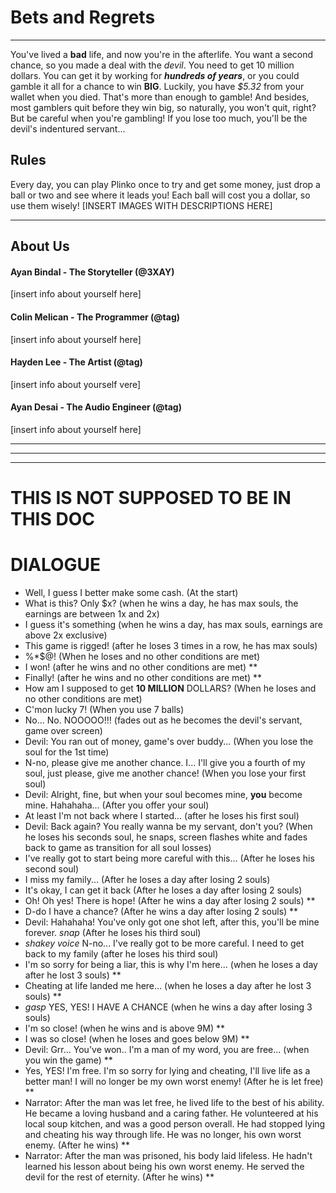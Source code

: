 # Bets and Regrets
***
You've lived a **bad** life, and now you're in the afterlife. You want a second chance, so you made a deal with the *devil*. You need to get 10 million dollars. You can get it by working for ***hundreds of years***, or you could gamble it all for a chance to win **BIG**. Luckily, you have *$5.32* from your wallet when you died. That's more than enough to gamble! And besides, most gamblers quit before they win big, so naturally, you won't quit, right? But be careful when you're gambling! If you lose too much, you'll be the devil's indentured servant...

## Rules
Every day, you can play Plinko once to try and get some money, just drop a ball or two and see where it leads you! Each ball will cost you a dollar, so use them wisely! [INSERT IMAGES WITH DESCRIPTIONS HERE]

***
## About Us

#### Ayan Bindal - The Storyteller (@3XAY)
[insert info about yourself here]

#### Colin Melican - The Programmer (@tag)
[insert info about yourself here]

#### Hayden Lee - The Artist (@tag)
[insert info about yourself vere]

#### Ayan Desai - The Audio Engineer (@tag)
[insert info about yourself here]

***
***
***
# THIS IS NOT SUPPOSED TO BE IN THIS DOC
# DIALOGUE

- Well, I guess I better make some cash. (At the start)
- What is this? Only $x? (when he wins a day, he has max souls, the earnings are between 1x and 2x)
- I guess it's something (when he wins a day, has max souls, earnings are above 2x exclusive)
- This game is rigged! (after he loses 3 times in a row, he has max souls)
- %*$@! (When he loses and no other conditions are met)
 - I won! (after he wins and no other conditions are met) **
 - Finally! (after he wins and no other conditions are met) **
- How am I supposed to get **10 MILLION** DOLLARS? (When he loses and no other conditions are met)
- C'mon lucky 7! (When you use 7 balls)
- No... No. NOOOOO!!! (fades out as he becomes the devil's servant, game over screen)
- Devil: You ran out of money, game's over buddy... (When you lose the soul for the 1st time)
- N-no, please give me another chance. I... I'll give you a fourth of my soul, just please, give me another chance! (When you lose your first soul)
- Devil: Alright, fine, but when your soul becomes mine, **you** become mine. Hahahaha... (After you offer your soul)
- At least I'm not back where I started... (after he loses his first soul)
- Devil: Back again? You really wanna be my servant, don't you? (When he loses his seconds soul, he snaps, screen flashes white and fades back to game as transition for all soul losses)
- I've really got to start being more careful with this... (After he loses his second soul)
- I miss my family... (After he loses a day after losing 2 souls)
- It's okay, I can get it back (After he loses a day after losing 2 souls)
- Oh! Oh yes! There is hope! (After he wins a day after losing 2 souls) **
- D-do I have a chance? (After he wins a day after losing 2 souls) **
- Devil: Hahahaha! You've only got one shot left, after this, you'll be mine forever. *snap* (After he loses his third soul)
- *shakey voice* N-no... I've really got to be more careful. I need to get back to my family (after he loses his third soul)
- I'm so sorry for being a liar, this is why I'm here... (when he loses a day after he lost 3 souls) **
- Cheating at life landed me here... (when he loses a day after he lost 3 souls) **
- *gasp* YES, YES! I HAVE A CHANCE (when he wins a day after losing 3 souls)
- I'm so close! (when he wins and is above 9M) **
- I was so close! (when he loses and goes below 9M) **
- Devil: Grr... You've won.. I'm a man of my word, you are free... (when you win the game) **
- Yes, YES! I'm free. I'm so sorry for lying and cheating, I'll live life as a better man! I will no longer be my own worst enemy! (After he is let free) **
- Narrator: After the man was let free, he lived life to the best of his ability. He became a loving husband and a caring father. He volunteered at his local soup kitchen, and was a good person overall. He had stopped lying and cheating his way through life. He was no longer, his own worst enemy. (After he wins) **
- Narrator: After the man was prisoned, his body laid lifeless. He hadn't learned his lesson about being his own worst enemy. He served the devil for the rest of eternity. (After he wins) **